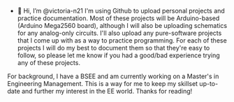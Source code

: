 - 👋 Hi, I’m @victoria-n21
I'm using Github to upload personal projects and practice documentation. Most of these projects will be Arduino-based (Arduino Mega2560 board), although I will also be
uploading schematics for any analog-only circuits. I'll also upload any pure-software projects that I come up with as a way to practice programming. For each of these projects
I will do my best to document them so that they're easy to follow, so please let me know if you had a good/bad experience trying any of these projects. 

For background, I have a BSEE and am currently working on a Master's in Engineering Management. This is a way for me to keep my skillset up-to-date and further my interest in 
the EE world. Thanks for reading! 
